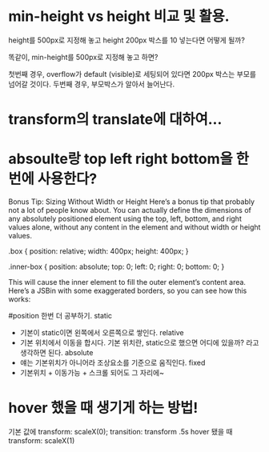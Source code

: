 # min-height vs height 비교 및 활용.
 height를 500px로 지정해 놓고 height 200px 박스를 10 넣는다면 어떻게 될까?

 똑같이, min-height를 500px로 지정해 놓고 하면?

 첫번째 경우, overflow가 default (visible)로 세팅되어 있다면 200px 박스는 부모를 넘어갈 것이다.
 두번째 경우, 부모박스가 알아서 늘어난다.

# transform의 translate에 대하여...




# absoulte랑 top left right bottom을 한번에 사용한다?
Bonus Tip: Sizing Without Width or Height
Here’s a bonus tip that probably not a lot of people know about. You can actually define the dimensions of any absolutely positioned element using the top, left, bottom, and right values alone, without any content in the element and without width or height values.

.box {
  position: relative;
  width: 400px;
  height: 400px;
}

.inner-box {
  position: absolute;
  top: 0;
  left: 0;
  right: 0;
  bottom: 0;
}

This will cause the inner element to fill the outer element’s content area. Here’s a JSBin with some exaggerated borders, so you can see how this works:


#position 한번 더 공부하기.
static
 - 기본이 static이면 왼쪽에서 오른쪽으로 쌓인다.
relative
 - 기본 위치에서 이동을 합시다. 기본 위치란,  static으로 했으면 어디에 있을까? 라고 생각하면 된다.
absolute
 - 얘는 기본위치가 아니어라 조상요소를 기준으로 움직인다.
fixed
 - 기본위치 + 이동가능 + 스크롤 되어도 그 자리에~


# hover 했을 때 생기게 하는 방법!
기본 값에 transform: scaleX(0); transition: transform .5s 
hover 됐을 때 transform: scaleX(1)